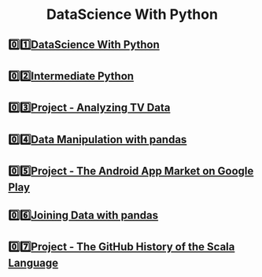 
<strong> 
    <h1 align='center'> DataScience With Python</h1> 
</strong>

## :zero::one:[DataScience With Python](https://github.com/mohd-faizy/DataScience-With-Python/tree/main/01_Introduction%20to%20Python)
## :zero::two:[Intermediate Python](https://github.com/mohd-faizy/DataScience-With-Python/tree/main/02-Intermediate%20Python)
## :zero::three:[Project - Analyzing TV Data](https://github.com/mohd-faizy/DataScience-With-Python/tree/main/03_Project_1_Analyzing%20TV%20Data)
## :zero::four:[Data Manipulation with pandas](https://github.com/mohd-faizy/DataScience-With-Python/tree/main/04_Data%20Manipulation%20with%20pandas)
## :zero::five:[Project - The Android App Market on Google Play](https://github.com/mohd-faizy/DataScience-With-Python/tree/main/05_Project_2_Google_Play_Store_apps_and_reviews)
## :zero::six:[Joining Data with pandas](https://github.com/mohd-faizy/DataScience-With-Python/tree/main/06_Joining%20Data%20with%20pandas)
## :zero::seven:[Project - The GitHub History of the Scala Language]()
